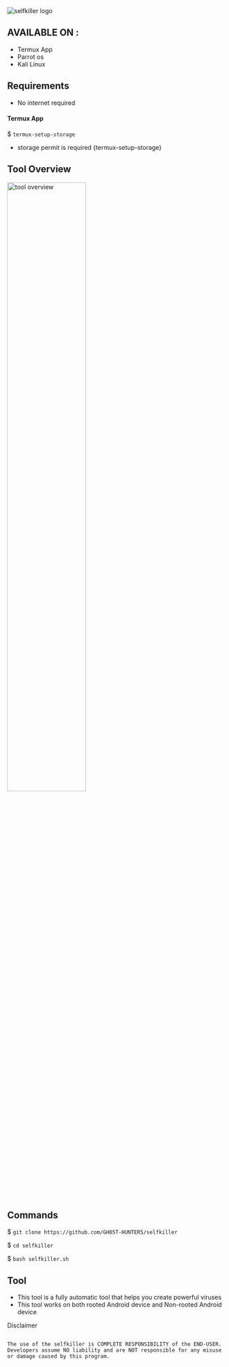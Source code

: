 <img src="https://l.top4top.io/p_2656q9nit0.jpg" alt="selfkiller logo">

## AVAILABLE ON :

* Termux App
* Parrot os
* Kali Linux 

## Requirements

* No internet required
#### Termux App
$ `termux-setup-storage`

* storage permit is required {termux-setup-storage}

## Tool Overview

<img src="https://k.top4top.io/p_26561swt20.jpg" alt="tool overview" width="60%">

## Commands

$ `git clone https://github.com/GH05T-HUNTER5/selfkiller`

$ `cd selfkiller`

$ `bash selfkiller.sh`

## Tool 

* This tool is a fully automatic tool that helps you create powerful viruses
* This tool works on both rooted Android device and Non-rooted Android device

Disclaimer

```
                                                                                          The use of the selfkiller is COMPLETE RESPONSIBILITY of the END-USER. Developers assume NO liability and are NOT responsible for any misuse or damage caused by this program.
```
